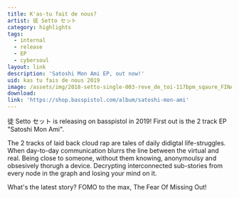 ```yaml
---
title: K'as-tu fait de nous?
artist: 徒 Setto セット
category: highlights
tags:
  - internal
  - release
  - EP
  - cybersoul
layout: link
description: 'Satoshi Mon Ami EP, out now!'
uid: kas tu fais de nous 2019
image: /assets/img/2018-setto-single-003-reve_de_toi-117bpm_sqaure_FINAL.jpg
download:
link: 'https://shop.basspistol.com/album/satoshi-mon-ami'
---
```


徒 Setto セット is releasing on basspistol in 2019! First out is the 2 track EP "Satoshi Mon Ami".

The 2 tracks of laid back cloud rap are tales of daily didigtal life-struggles. When day-to-day communication blurrs the line between the virtual and real. Being close to someone, without them knowing, anonymoulsy and obsesively thorugh a device. Decrypting interconnected sub-stories from every node in the graph and losing your mind on it.

What's the latest story? FOMO to the max, The Fear Of Missing Out!